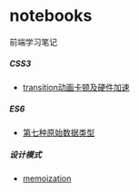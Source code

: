 # notebooks
前端学习笔记

##### CSS3

* [transition动画卡顿及硬件加速](./css3/transition动画卡顿及硬件加速.md)

##### ES6

* [第七种原始数据类型](./es6/第七种原始数据类型.md)


##### 设计模式

* [memoization](./设计模式/memoization.md)